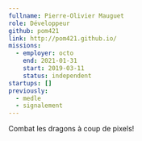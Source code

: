 ```yaml
---
fullname: Pierre-Olivier Mauguet
role: Développeur
github: pom421
link: http://pom421.github.io/
missions:
  - employer: octo
    end: 2021-01-31
    start: 2019-03-11
    status: independent
startups: []
previously:
  - medle
  - signalement
---
```

Combat les dragons à coup de pixels!
